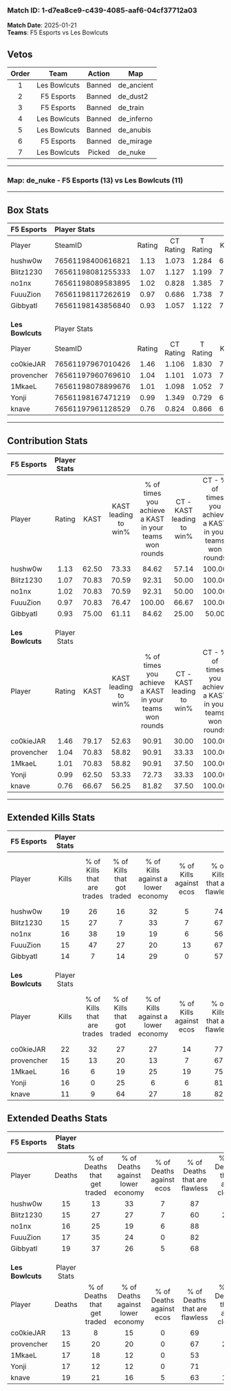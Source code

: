 ### Match ID: 1-d7ea8ce9-c439-4085-aaf6-04cf37712a03  
**Match Date**: 2025-01-21  
**Teams**: F5 Esports vs Les Bowlcuts  

## Vetos  

| Order | Team | Action | Map |
| :---: | :--: | :----: | --- |
| 1 | Les Bowlcuts | Banned | de_ancient |
| 2 | F5 Esports | Banned | de_dust2 |
| 3 | F5 Esports | Banned | de_train |
| 4 | Les Bowlcuts | Banned | de_inferno |
| 5 | Les Bowlcuts | Banned | de_anubis |
| 6 | F5 Esports | Banned | de_mirage |
| 7 | Les Bowlcuts | Picked | de_nuke |

---  

### **Map**: de_nuke - F5 Esports (13) vs Les Bowlcuts (11)  
---  

## Box Stats  

| **F5 Esports**   | Player Stats      |        |           |          |       |      |       |         |        |      |     |
| :- | :- | :-: | :-: | :-: | :-: | :-: | :-: | :-: | :-: | :-: | :-: |
| Player           | SteamID           | Rating | CT Rating | T Rating | KAST  | ADR  | Kills | Assists | Deaths | K/D  | HS% |
| hushw0w          | 76561198400616821 |  1.13  |   1.073   |  1.284   | 62.50 | 78.9 |  19   |    3    |   15   | 1.27 | 52  |
| Blitz1230        | 76561198081255333 |  1.07  |   1.127   |  1.199   | 70.83 | 80.4 |  15   |    7    |   15   | 1.00 | 73  |
| no1nx            | 76561198089583895 |  1.02  |   0.828   |  1.385   | 70.83 | 65.5 |  16   |    2    |   16   | 1.00 | 43  |
| FuuuZion         | 76561198117262619 |  0.97  |   0.686   |  1.738   | 70.83 | 66.3 |  15   |    3    |   17   | 0.88 | 66  |
| Gibbyatl         | 76561198143856840 |  0.93  |   1.057   |  1.122   | 75.00 | 72.0 |  14   |    3    |   19   | 0.74 | 71  |
|                  |                   |        |           |          |       |      |       |         |        |      |     |
|                  |                   |        |           |          |       |      |       |         |        |      |     |
|                  |                   |        |           |          |       |      |       |         |        |      |     |
| **Les Bowlcuts** | Player Stats      |        |           |          |       |      |       |         |        |      |     |
| Player           | SteamID           | Rating | CT Rating | T Rating | KAST  | ADR  | Kills | Assists | Deaths | K/D  | HS% |
| co0kieJAR        | 76561197967010426 |  1.46  |   1.106   |  1.830   | 79.17 | 93.8 |  22   |    5    |   13   | 1.69 | 59  |
| provencher       | 76561197960769610 |  1.04  |   1.101   |  1.073   | 70.83 | 72.5 |  15   |    6    |   15   | 1.00 | 53  |
| 1MkaeL           | 76561198078899676 |  1.01  |   1.098   |  1.052   | 70.83 | 69.2 |  16   |    2    |   17   | 0.94 | 62  |
| Yonji            | 76561198167471219 |  0.99  |   1.349   |  0.729   | 62.50 | 76.5 |  16   |    7    |   17   | 0.94 | 62  |
| knave            | 76561197961128529 |  0.76  |   0.824   |  0.866   | 66.67 | 64.0 |  11   |    7    |   19   | 0.58 | 36  |
---  

## Contribution Stats  

| **F5 Esports**   | Player Stats |       |                      |                                                        |                           |                                                             |                          |                                                            |
| :- | :-: | :-: | :-: | :-: | :-: | :-: | :-: | :-: |
| Player           |    Rating    | KAST  | KAST leading to win% | % of times you achieve a KAST in your teams won rounds | CT - KAST leading to win% | CT - % of times you achieve a KAST in your teams won rounds | T - KAST leading to win% | T - % of times you achieve a KAST in your teams won rounds |
| hushw0w          |     1.13     | 62.50 |        73.33         |                         84.62                          |           57.14           |                           100.00                            |          87.50           |                           77.78                            |
| Blitz1230        |     1.07     | 70.83 |        70.59         |                         92.31                          |           50.00           |                           100.00                            |          88.89           |                           88.89                            |
| no1nx            |     1.02     | 70.83 |        70.59         |                         92.31                          |           50.00           |                           100.00                            |          88.89           |                           88.89                            |
| FuuuZion         |     0.97     | 70.83 |        76.47         |                         100.00                         |           66.67           |                           100.00                            |          81.82           |                           100.00                           |
| Gibbyatl         |     0.93     | 75.00 |        61.11         |                         84.62                          |           25.00           |                            50.00                            |          90.00           |                           100.00                           |
|                  |              |       |                      |                                                        |                           |                                                             |                          |                                                            |
|                  |              |       |                      |                                                        |                           |                                                             |                          |                                                            |
|                  |              |       |                      |                                                        |                           |                                                             |                          |                                                            |
| **Les Bowlcuts** | Player Stats |       |                      |                                                        |                           |                                                             |                          |                                                            |
| Player           |    Rating    | KAST  | KAST leading to win% | % of times you achieve a KAST in your teams won rounds | CT - KAST leading to win% | CT - % of times you achieve a KAST in your teams won rounds | T - KAST leading to win% | T - % of times you achieve a KAST in your teams won rounds |
| co0kieJAR        |     1.46     | 79.17 |        52.63         |                         90.91                          |           30.00           |                           100.00                            |          77.78           |                           87.50                            |
| provencher       |     1.04     | 70.83 |        58.82         |                         90.91                          |           33.33           |                           100.00                            |          87.50           |                           87.50                            |
| 1MkaeL           |     1.01     | 70.83 |        58.82         |                         90.91                          |           37.50           |                           100.00                            |          77.78           |                           87.50                            |
| Yonji            |     0.99     | 62.50 |        53.33         |                         72.73                          |           33.33           |                           100.00                            |          83.33           |                           62.50                            |
| knave            |     0.76     | 66.67 |        56.25         |                         81.82                          |           37.50           |                           100.00                            |          75.00           |                           75.00                            |
---  

## Extended Kills Stats  

| **F5 Esports**   | Player Stats |                            |                            |                                    |                         |                              |                                 |                                       |                    |           |
| :- | :-: | :-: | :-: | :-: | :-: | :-: | :-: | :-: | :-: | :-: |
| Player           |    Kills     | % of Kills that are trades | % of Kills that got traded | % of Kills against a lower economy | % of Kills against ecos | % of Kills that are flawless | % of Kills that are close duels | % of Kills that are assisted by flash | Pistol Round Kills | AWP Kills |
| hushw0w          |      19      |             26             |             16             |                 32                 |            5            |              74              |                5                |                   0                   |         3          |     1     |
| Blitz1230        |      15      |             27             |             7              |                 33                 |            7            |              67              |               20                |                   0                   |         0          |     0     |
| no1nx            |      16      |             38             |             19             |                 19                 |            6            |              56              |               13                |                   6                   |         2          |     0     |
| FuuuZion         |      15      |             47             |             27             |                 20                 |           13            |              67              |                7                |                  13                   |         1          |     1     |
| Gibbyatl         |      14      |             7              |             14             |                 29                 |            0            |              57              |                0                |                   7                   |         0          |     0     |
|                  |              |                            |                            |                                    |                         |                              |                                 |                                       |                    |           |
|                  |              |                            |                            |                                    |                         |                              |                                 |                                       |                    |           |
|                  |              |                            |                            |                                    |                         |                              |                                 |                                       |                    |           |
| **Les Bowlcuts** | Player Stats |                            |                            |                                    |                         |                              |                                 |                                       |                    |           |
| Player           |    Kills     | % of Kills that are trades | % of Kills that got traded | % of Kills against a lower economy | % of Kills against ecos | % of Kills that are flawless | % of Kills that are close duels | % of Kills that are assisted by flash | Pistol Round Kills | AWP Kills |
| co0kieJAR        |      22      |             32             |             27             |                 27                 |           14            |              77              |                5                |                   9                   |         1          |     0     |
| provencher       |      15      |             13             |             20             |                 13                 |            7            |              67              |               13                |                   0                   |         3          |     0     |
| 1MkaeL           |      16      |             6              |             19             |                 25                 |           19            |              75              |                6                |                   0                   |         1          |     0     |
| Yonji            |      16      |             0              |             25             |                 6                  |            6            |              81              |                6                |                   0                   |         1          |     0     |
| knave            |      11      |             9              |             64             |                 27                 |           18            |              82              |                0                |                   0                   |         2          |     0     |
## Extended Deaths Stats  

| **F5 Esports**   | Player Stats |                             |                                   |                          |                               |                            |                           |               |
| :- | :-: | :-: | :-: | :-: | :-: | :-: | :-: | :-: |
| Player           |    Deaths    | % of Deaths that get traded | % of Deaths against lower economy | % of Deaths against ecos | % of Deaths that are flawless | % of Deaths that are close | % of Deaths while blinded | Deaths to AWP |
| hushw0w          |      15      |             13              |                33                 |            7             |              87               |             0              |             7             |       0       |
| Blitz1230        |      15      |             27              |                27                 |            7             |              60               |             27             |             0             |       0       |
| no1nx            |      16      |             25              |                19                 |            6             |              88               |             0              |             6             |       0       |
| FuuuZion         |      17      |             35              |                24                 |            0             |              82               |             0              |             0             |       0       |
| Gibbyatl         |      19      |             37              |                26                 |            5             |              68               |             5              |             0             |       0       |
|                  |              |                             |                                   |                          |                               |                            |                           |               |
|                  |              |                             |                                   |                          |                               |                            |                           |               |
|                  |              |                             |                                   |                          |                               |                            |                           |               |
| **Les Bowlcuts** | Player Stats |                             |                                   |                          |                               |                            |                           |               |
| Player           |    Deaths    | % of Deaths that get traded | % of Deaths against lower economy | % of Deaths against ecos | % of Deaths that are flawless | % of Deaths that are close | % of Deaths while blinded | Deaths to AWP |
| co0kieJAR        |      13      |              8              |                15                 |            0             |              69               |             8              |             8             |       0       |
| provencher       |      15      |             20              |                20                 |            0             |              67               |             20             |             7             |       0       |
| 1MkaeL           |      17      |             18              |                12                 |            0             |              53               |             6              |             0             |       0       |
| Yonji            |      17      |             12              |                12                 |            0             |              71               |             0              |             6             |       2       |
| knave            |      19      |             21              |                16                 |            5             |              63               |             11             |             5             |       0       |
